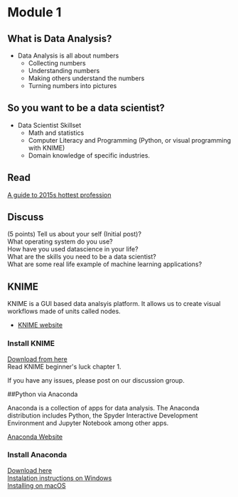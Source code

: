 # Module 1

## What is Data Analysis?

* Data Analysis is all about numbers
	- Collecting numbers
	- Understanding numbers
	- Making others understand the numbers
	- Turning numbers into pictures
	
## So you want to be a data scientist?
* Data Scientist Skillset
	- Math and statistics
	- Computer Literacy and Programming (Python, or visual programming with KNIME)
	- Domain knowledge of specific industries. 
	
## Read
[A guide to 2015s hottest profession](https://mashable.com/2014/12/25/data-scientist/)

## Discuss
(5 points)
Tell us about your self (Initial post)?  
What operating system do you use?  
How have you used datascience in your life?  
What are the skills you need to be a data scientist?  
What are some real life example of machine learning applications?  

## KNIME
KNIME is a GUI based data analsyis platform.  It allows us to create visual workflows made of units called nodes.

* [KNIME website](https://www.knime.com/)
### Install KNIME
[Download from here](https://www.knime.com/downloads)  
Read KNIME beginner's luck chapter 1.  

If you have any issues, please post on our discussion group. 

##Python via Anaconda

Anaconda is a collection of apps for data analysis.  The Anaconda distribution includes Python, the Spyder Interactive Development Environment and Jupyter Notebook among other apps.  

[Anaconda Website](https://www.anaconda.com/)

### Install Anaconda

[Download here](https://www.anaconda.com/distribution/#windows)  
[Instalation instructions on Windows](https://docs.anaconda.com/anaconda/install/windows/)  
[Installing on macOS](https://docs.anaconda.com/anaconda/install/mac-os/)  


